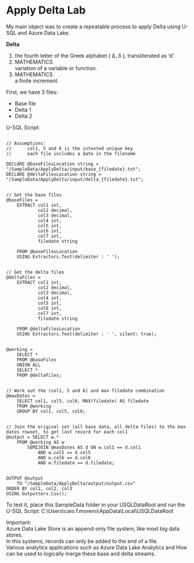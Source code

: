# Apply Delta Lab

My main object was to create a repeatable process to apply Delta using U-SQL and Azure Data Lake.

<b>Delta</b> <BR>
1. the fourth letter of the Greek alphabet ( Δ, δ ), transliterated as ‘d’. <BR>
1. MATHEMATICS <BR>
variation of a variable or function. <BR>
2. MATHEMATICS <BR>
a finite increment. <BR>


First, we have 3 files:
-	Base file 
-	Delta 1
-	Delta 2

U-SQL Script:

```

// Assumptions: 
//      col1, 5 and 6 is the intented unique key
//      each file includes a date in the filename

DECLARE @baseFilesLocation string = "/SampleData/ApplyDelta/input/base_{filedate}.txt";
DECLARE @deltaFilesLocation string = "/SampleData/ApplyDelta/input/delta_{filedate}.txt";


// Get the base files
@baseFiles =
    EXTRACT col1 int,
            col2 decimal,
            col3 decimal,
            col4 int,
            col5 int,
            col6 int,
            col7 int,
            filedate string

    FROM @baseFilesLocation
    USING Extractors.Text(delimiter : ' ');


// Get the delta files
@deltaFiles =
    EXTRACT col1 int,
            col2 decimal,
            col3 decimal,
            col4 int,
            col5 int,
            col6 int,
            col7 int,
            filedate string

    FROM @deltaFilesLocation
    USING Extractors.Text(delimiter : ' ', silent: true);


@working = 
    SELECT *
    FROM @baseFiles
    UNION ALL
    SELECT *
    FROM @deltaFiles;


// Work out the (col1, 5 and 6) and max filedate combination
@maxDates = 
    SELECT col1, col5, col6, MAX(filedate) AS filedate
    FROM @working
    GROUP BY col1, col5, col6;


// Join the original set (all base data, all delta files) to the max dates rowset, to get last record for each col1
@output = SELECT w.*
    FROM @working AS w
        SEMIJOIN @maxDates AS d ON w.col1 == d.col1
            AND w.col5 == d.col5
            AND w.col6 == d.col6
            AND w.filedate == d.filedate;


OUTPUT @output
    TO "/SampleData/ApplyDelta/output/output.csv"
ORDER BY col1, col2, col3
USING Outputters.Csv();

```



To test it, place this SampleData folder in your USQLDataRoot and run the U-SQL Script:
C:\Users\caio.f.moreno\AppData\Local\USQLDataRoot

Important: <BR>
Azure Data Lake Store is an append-only file system, like most big data stores.<BR>
In this systems, records can only be added to the end of a file. <BR>
Various analytics applications such as Azure Data Lake Analytics and Hive can be used to logically merge these base and delta streams.<BR>
